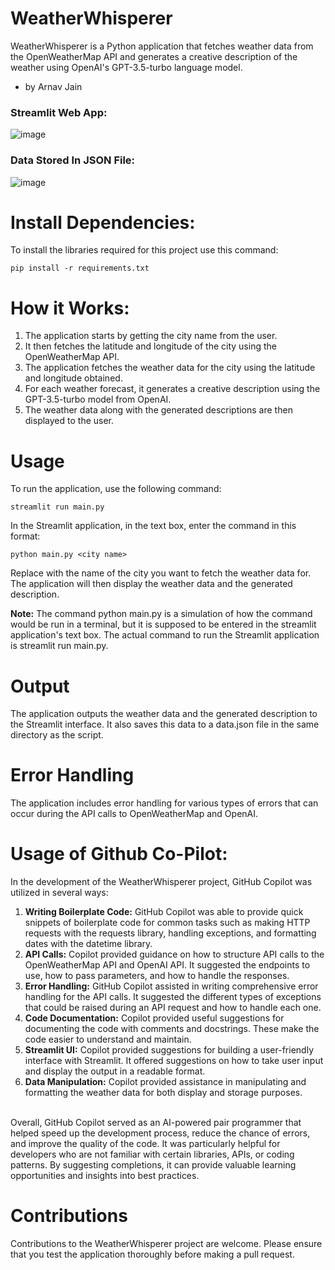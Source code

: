# WeatherWhisperer
WeatherWhisperer is a Python application that fetches weather data from the OpenWeatherMap API and generates a creative description of the weather using OpenAI's GPT-3.5-turbo language model.
- by Arnav Jain

### Streamlit Web App:
![image](https://github.com/Fastest-Coder-First/WeatherWhisperer/assets/64888928/b7a8b0d2-c48c-4bce-9686-c27631f8c9d2)
<br>
### Data Stored In JSON File:
![image](https://github.com/Fastest-Coder-First/WeatherWhisperer/assets/64888928/41260cc8-91b1-47b7-a566-7f8457ac003d)

# Install Dependencies:
To install the libraries required for this project use this command:
```
pip install -r requirements.txt
```

# How it Works:
1. The application starts by getting the city name from the user.
2. It then fetches the latitude and longitude of the city using the OpenWeatherMap API.
3. The application fetches the weather data for the city using the latitude and longitude obtained.
4. For each weather forecast, it generates a creative description using the GPT-3.5-turbo model from OpenAI.
5. The weather data along with the generated descriptions are then displayed to the user.

# Usage
To run the application, use the following command:
```
streamlit run main.py
```

In the Streamlit application, in the text box, enter the command in this format:
```
python main.py <city name>
```

Replace <city name> with the name of the city you want to fetch the weather data for. The application will then display the weather data and the generated description.

**Note:** The command python main.py <city name> is a simulation of how the command would be run in a terminal, but it is supposed to be entered in the streamlit application's text box. The actual command to run the Streamlit application is streamlit run main.py.

# Output
The application outputs the weather data and the generated description to the Streamlit interface. It also saves this data to a data.json file in the same directory as the script.

# Error Handling
The application includes error handling for various types of errors that can occur during the API calls to OpenWeatherMap and OpenAI.

# Usage of Github Co-Pilot:
In the development of the WeatherWhisperer project, GitHub Copilot was utilized in several ways:
1. **Writing Boilerplate Code:** GitHub Copilot was able to provide quick snippets of boilerplate code for common tasks such as making HTTP requests with the requests library, handling exceptions, and formatting dates with the datetime library.
2. **API Calls:** Copilot provided guidance on how to structure API calls to the OpenWeatherMap API and OpenAI API. It suggested the endpoints to use, how to pass parameters, and how to handle the responses.
3. **Error Handling:** GitHub Copilot assisted in writing comprehensive error handling for the API calls. It suggested the different types of exceptions that could be raised during an API request and how to handle each one.
4. **Code Documentation:** Copilot provided useful suggestions for documenting the code with comments and docstrings. These make the code easier to understand and maintain.
5. **Streamlit UI:** Copilot provided suggestions for building a user-friendly interface with Streamlit. It offered suggestions on how to take user input and display the output in a readable format.
6. **Data Manipulation:** Copilot provided assistance in manipulating and formatting the weather data for both display and storage purposes.
<br>
Overall, GitHub Copilot served as an AI-powered pair programmer that helped speed up the development process, reduce the chance of errors, and improve the quality of the code. It was particularly helpful for developers who are not familiar with certain libraries, APIs, or coding patterns. By suggesting completions, it can provide valuable learning opportunities and insights into best practices.

# Contributions
Contributions to the WeatherWhisperer project are welcome. Please ensure that you test the application thoroughly before making a pull request.
